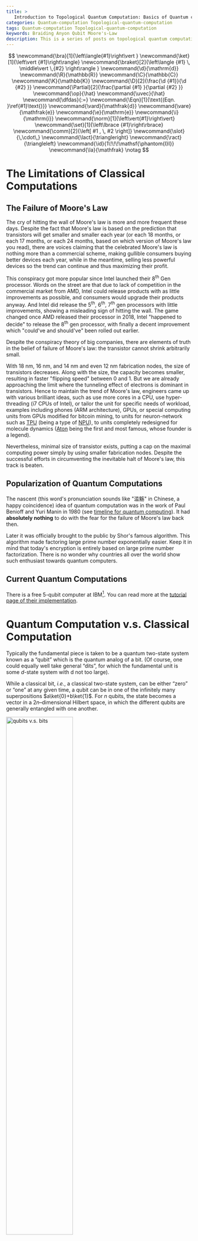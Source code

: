 ```yaml
---
title: >
   Introduction to Topological Quantum Computation: Basics of Quantum computation
categories: Quantum-computation Topological-quantum-computation
tags: Quantum-computation Topological-quantum-computation
keywords: Braiding Anyon Qubit Moore's-Law
description: This is a series of posts on topological quantum computations. The aim of this series is to work my way to understanding the diagrams of "strands" widely used in the field. This post establishes the barebone basics of quantum computations.
---
```


$$
\newcommand{\bra}[1]{\left\langle{#1}\right\vert }
\newcommand{\ket}[1]{\left\vert {#1}\right\rangle}
\newcommand{\braket}[2]{\left\langle {#1} \, \middle\vert \,{#2} \right\rangle }
\newcommand{\d}{\mathrm{d}}
\newcommand{\R}{\mathbb{R}}
\newcommand{\C}{\mathbb{C}}
\newcommand{\K}{\mathbb{K}}
\newcommand{\D}[2]{\frac{\d {#1}}{\d {#2} }}
\newcommand{\Partial}[2]{\frac{\partial {#1} }{\partial {#2} }}
\newcommand{\op}{\hat}
\newcommand{\uvec}{\hat}
\newcommand{\dfdas}{:=}
\newcommand{\Eqn}[1]{\text{(Eqn. }\ref{#1}\text{)}}
\newcommand{\vard}{\mathfrak{d}}
\newcommand{\vare}{\mathfrak{e}}
\newcommand{\e}{\mathrm{e}}
\newcommand{\i}{\mathrm{i}}
\newcommand{\norm}[1]{\left\vert{#1}\right\vert}
\newcommand{\set}[1]{\left\lbrace {#1}\right\rbrace}
\newcommand{\comm}[2]{\left[ #1 , \, #2 \right]}
\newcommand{\slot}{\,\cdot\,}
\newcommand{\lact}{\triangleright}
\newcommand{\ract}{\triangleleft}
\newcommand{\id}{1\!\!\!\mathsf{\phantom{I}I}}
\newcommand{\la}{\mathfrak}
\notag
$$

# The Limitations of Classical Computations

## The Failure of Moore's Law

The cry of hitting the wall of Moore's law is more and more frequent these days. Despite the fact that Moore's law is based on the prediction that transistors will get smaller and smaller each year (or each 18 months, or each 17 months, or each 24 months, based on which version of Moore's law you read), there are voices claiming that the celebrated Moore's law is nothing more than a commercial scheme, making gullible consumers buying better devices each year, while in the meantime, selling less powerful devices so the trend can continue and thus maximizing their profit.

This conspiracy got more popular since Intel launched their 8<sup>th</sup> Gen processor. Words on the street are that due to lack of competition in the commercial market from AMD, Intel could release products with as little improvements as possible, and consumers would upgrade their products anyway. And Intel did release the 5<sup>th</sup>, 6<sup>th</sup>, 7<sup>th</sup> gen processors with little improvements, showing a misleading sign of hitting the wall. The game changed once AMD released their processor in 2018, Intel "happened to decide" to release the 8<sup>th</sup> gen processor, with finally a decent improvement which "could've and should've" been rolled out earlier.

Despite the conspiracy theory of big companies, there are elements of truth in the belief of failure of Moore's law: the transistor cannot shrink arbitrarily small. 

With 18 nm, 16 nm, and 14 nm and even 12 nm fabrication nodes, the size of transistors decreases. Along with the size, the capacity becomes smaller, resulting in faster "flipping speed" between 0 and 1. But we are already approaching the limit where the tunneling effect of electrons is dominant in transistors. Hence to maintain the trend of Moore's law, engineers came up with various brilliant ideas, such as use more cores in a CPU, use hyper-threading (i7 CPUs of Intel), or tailor the unit for specific needs of workload, examples including phones (ARM architecture), GPUs, or special computing units from GPUs modified for bitcoin mining, to units for neuron-network such as [TPU](https://en.wikipedia.org/wiki/Tensor_processing_unit) (being a type of  [NPU](https://en.wikipedia.org/wiki/AI_accelerator)), to units completely redesigned for molecule dynamics ([Aton](https://en.wikipedia.org/wiki/Anton_(computer)) being the first and most famous, whose founder is a legend).

Nevertheless, minimal size of transistor exists, putting a cap on the maximal computing power simply by using smaller fabrication nodes. Despite the successful efforts in circumventing the inevitable halt of Moore's law, this track is beaten. 

## Popularization of Quantum Computations

The nascent (this word's pronunciation sounds like "滥觞" in Chinese, a happy coincidence) idea of quantum computation was in the work of Paul Benioff and Yuri Manin in 1980 (see [timeline for quantum computing](https://en.wikipedia.org/wiki/Timeline_of_quantum_computing)). It had **absolutely nothing** to do with the fear for the failure of Moore's law back then. 

Later it was officially brought to the public by Shor's famous algorithm. This algorithm made factoring large prime number exponentially easier. Keep it in mind that today's encryption is entirely based on large prime number factorization. There is no wonder why countries all over the world show such enthusiast towards quantum computers.

## Current Quantum Computations

There is a free 5-qubit computer at IBM[^3]. You can read more at the [tutorial page of their implementation](https://www.research.ibm.com/ibm-q/learn/what-is-ibm-q/).

# Quantum Computation v.s. Classical Computation

Typically the fundamental piece is taken to be a quantum two-state system known as a “qubit” which is the quantum analog of a bit. (Of course, one could equally well take general “dits”, for which the fundamental unit is some $d$-state system with d not too large).

While a classical bit, *i.e.*, a classical two-state system, can be either “zero” or “one” at any given time, a qubit can be in one of the infinitely many superpositions $a\ket{0}+b\ket{1}$. For $n$ qubits, the state becomes a vector in a $2n​$–dimensional Hilbert space, in which the different qubits are generally entangled with one another.

<img src='https://raw.githubusercontent.com/yk-liu/yk-liu.github.io/master/_posts/2019-04-11-Introduction-to-Quantum-Computation-and-Topological-Quantum-Computation-I/assets/Qbits.png' alt='qubits v.s. bits' width="60%">

The quantum phenomenon of superposition allows a system to traverse many trajectories in parallel, and determine its state by their coherent sum. In some sense, this coherent sum amounts to massive quantum parallelism. It should not, however, be confused with classical parallel computing, where many "bits" are used instead of one "qubit" in a superposition state.[^1] 

Pachos' book[^2] also has a clear explanation on this topic.

# Quantum Computations

## Procedures of Quantum Computation

The over-simplification of Quantum Computation is as such:

- **Initialization** of the system in a given state $\ket{\psi_i}$. This system can be a many-body system, thus entanglements amongst subsystems are possible. The presence of entanglement dramatically increases the dimension of the encoding space. 
- **Manipulation** of the system. Usually done by letting the system evolve **<u>unitarily</u>** according to a certain Hamiltonian $H$, then according to the Schrödinger Equation, $\ket{\psi}=U(t) \ket{\psi_i}$, where $\tfrac{\d U}{\d t} = iH(t)U(t)/\hbar$. $U$ is often referred to as the quantum gate. 
- **Measurement** of the system. Such measurement will break any superposition of the system. The system will give a certain outcome for each measurement. 

## Setup of Toy Quantum Computation: Qubits, Gates

As is described in the last section, qubits are considered as a two-level system throughout this series of posts unless otherwise specified. A typical two-level system is an electron in an external magnetic field. Such electron has two energy levels, namely spin up and spin down.

I am going to use a $\tfrac{1}{2}$-spin particle such as an electron as a qubit to make the discussion more intuitive. Note that experimentally, that's not how it's done; it is way more complicated than just manipulating an electron (e.g. [IBM](https://www.research.ibm.com/ibm-q/learn/what-is-ibm-q/)). Yet, we can use such "thought experiment" to gain some insights on quantum computers.

## Initialization

The states can be conveniently initialized by a measurement. More importantly, an entangled state can be prepared by a measurement of $H\propto \vec S_1 \cdot \vec S_2​$. 

## Manipulation

As quantum evolutions are described by unitary matrices, quantum gates between $n$ qubits are elements of the unitary group $U(2n)$. For example, one qubit gates include the Pauli matrices

$$
\sigma_x = \begin{pmatrix} 0& 1\\ 1 & 0\end{pmatrix}, \quad \sigma_y = \begin{pmatrix} 0& -\imath \\ \imath & 0\end{pmatrix}, \quad \sigma_z = \begin{pmatrix} 1& 0\\ 0 & -1\end{pmatrix}.
$$

Where $\sigma_x$ is known as the classical $NOT$ gate that changes the input $0$ or $1$ to the output $1$ or $0 $, respectively.

$$
\sigma_x \ket{0} = \begin{pmatrix} 0& 1\\ 1 & 0\end{pmatrix} \cdot \begin{pmatrix}1\\0\end{pmatrix} = \begin{pmatrix}0\\1\end{pmatrix} = \ket{1} \\
\sigma_x \ket{1} = \begin{pmatrix} 0& 1\\ 1 & 0\end{pmatrix} \cdot \begin{pmatrix}0\\1\end{pmatrix} = \begin{pmatrix}1\\0\end{pmatrix} = \ket{0}
$$

By adjusting the orientations of the magnetic field, since $\sigma_x,\sigma_y,\sigma_z$ are the generators of this Lie group, any unitary matrix can be implemented as $\sigma_{\vec d} = d_1\sigma_x+d_2\sigma_y+d_3\sigma_z$, where $\vec d$ is a unitary vector along the direction of the magnetic field. For example, The Hadamard gate is 

$$
H = \frac{1}{\sqrt 2}\begin{pmatrix} 1& 1\\ 1 & -1\end{pmatrix} = \sigma_{\scriptsize (\tfrac{1}{\sqrt 2}, \tfrac{1}{\sqrt 2},0)}.
$$

To create entanglement between two qubits we need to introduce two qubit quantum gates. An important class of two qubit gates is the controlled gates, $CU$. These gates treat one qubit as the controller and the other one as the target. The action of $CU$ is to leave the target qubit unaffected when the control is in state $\ket0$ and to apply the unitary matrix $U$ on the target qubit when the control is in state $\ket1$. One of them being $CNOT$

$$
CNOT = \begin{pmatrix}1 & 0 & 0 & 0 \\ 0 & 1 & 0 & 0 \\ 0 & 0 & 0 & 1\\ 0 & 0 & 1 & 0 \end{pmatrix}.
$$

## Measurement

The measurement is described by the projection matrix

$$
P=\ket{\psi}\bra{\psi}
$$

while projections of a many-qubit state onto an entangled two-qubit state can also be considered.

# Example of Quantum Circuit

See [Grover's Algorithm](https://medium.com/@jonathan_hui/qc-grovers-algorithm-cd81e61cf248), or a [documentation for Grover's Algorithm from IBM](https://quantumexperience.ng.bluemix.net/proxy/tutorial/full-user-guide/004-Quantum_Algorithms/070-Grover's_Algorithm.html). The famous Shor's algorithm can also be found at [IBM's documentation](https://quantumexperience.ng.bluemix.net/proxy/tutorial/full-user-guide/004-Quantum_Algorithms/110-Shor's_algorithm.html).

# Acknowledgement

This series is made possible by Dr. Emil Prodan's kind mentorship.

---

[^1]: Nayak, C., Simon, S. H., Stern, A., Freedman, M., & Sarma, S. D. (2008). Non-Abelian anyons and topological quantum computation. *Reviews of Modern Physics*, *80*(3), 1083.

[^2]: Pachos, J. K. (2012). *Introduction to topological quantum computation*. Cambridge University Press.

[^3]: <https://quantumexperience.ng.bluemix.net/qx/editor>